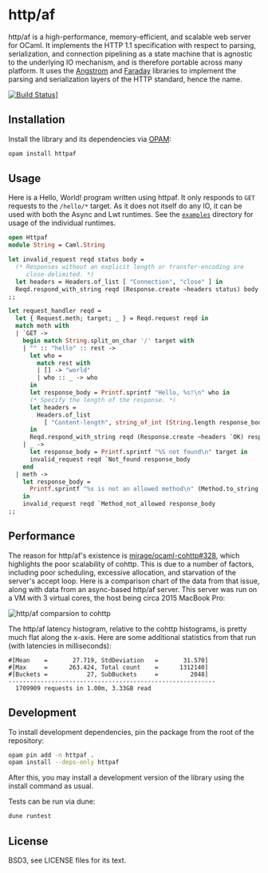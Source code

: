 # http/af

http/af is a high-performance, memory-efficient, and scalable web server for
OCaml. It implements the HTTP 1.1 specification with respect to parsing,
serialization, and connection pipelining as a state machine that is agnostic to
the underlying IO mechanism, and is therefore portable across many platform.
It uses the [Angstrom][angstrom] and [Faraday][faraday] libraries to implement
the parsing and serialization layers of the HTTP standard, hence the name.

[angstrom]: https://github.com/inhabitedtype/angstrom
[faraday]: https://github.com/inhabitedtype/faraday
[![Build Status](https://github.com/inhabitedtype/httpaf/workflows/build/badge.svg)](https://github.com/inhabitedtype/httpaf/actions?query=workflow%3A%22build%22)]

## Installation

Install the library and its dependencies via [OPAM][opam]:

[opam]: http://opam.ocaml.org/

```bash
opam install httpaf
```

## Usage

Here is a Hello, World! program written using httpaf. It only responds to `GET`
requests to the `/hello/*` target. As it does not itself do any IO, it can be
used with both the Async and Lwt runtimes. See the [`examples`][examples] directory for
usage of the individual runtimes.

[examples]: https://github.com/inhabitedtype/httpaf/tree/master/examples

```ocaml
open Httpaf
module String = Caml.String

let invalid_request reqd status body =
  (* Responses without an explicit length or transfer-encoding are
     close-delimited. *)
  let headers = Headers.of_list [ "Connection", "close" ] in
  Reqd.respond_with_string reqd (Response.create ~headers status) body
;;

let request_handler reqd =
  let { Request.meth; target; _ } = Reqd.request reqd in
  match meth with
  | `GET ->
    begin match String.split_on_char '/' target with
    | "" :: "hello" :: rest ->
      let who =
        match rest with
        | [] -> "world"
        | who :: _ -> who
      in
      let response_body = Printf.sprintf "Hello, %s!\n" who in
      (* Specify the length of the response. *)
      let headers =
        Headers.of_list
          [ "Content-length", string_of_int (String.length response_body) ]
      in
      Reqd.respond_with_string reqd (Response.create ~headers `OK) response_body
    | _ ->
      let response_body = Printf.sprintf "%S not found\n" target in
      invalid_request reqd `Not_found response_body
    end
  | meth ->
    let response_body =
      Printf.sprintf "%s is not an allowed method\n" (Method.to_string meth)
    in
    invalid_request reqd `Method_not_allowed response_body
;;
```

## Performance

The reason for http/af's existence is [mirage/ocaml-cohttp#328][328], which
highlights the poor scalability of cohttp. This is due to a number of factors,
including poor scheduling, excessive allocation, and starvation of the server's
accept loop. Here is a comparison chart of the data from that issue, along with
data from an async-based http/af server. This server was run on a VM with 3
virtual cores, the host being circa 2015 MacBook Pro:

[328]: https://github.com/mirage/ocaml-cohttp/issues/328

![http/af comparsion to cohttp](https://raw.githubusercontent.com/inhabitedtype/httpaf/master/images/httpaf-comparison.png)

The http/af latency histogram, relative to the cohttp histograms, is pretty
much flat along the x-axis. Here are some additional statistics from that run
(with latencies in milliseconds):

```
#[Mean    =       27.719, StdDeviation   =       31.570]
#[Max     =      263.424, Total count    =      1312140]
#[Buckets =           27, SubBuckets     =         2048]
----------------------------------------------------------
  1709909 requests in 1.00m, 3.33GB read
```

## Development

To install development dependencies, pin the package from the root of the
repository:

```bash
opam pin add -n httpaf .
opam install --deps-only httpaf
```

After this, you may install a development version of the library using the
install command as usual.

Tests can be run via dune:

```bash
dune runtest
```

## License

BSD3, see LICENSE files for its text.
